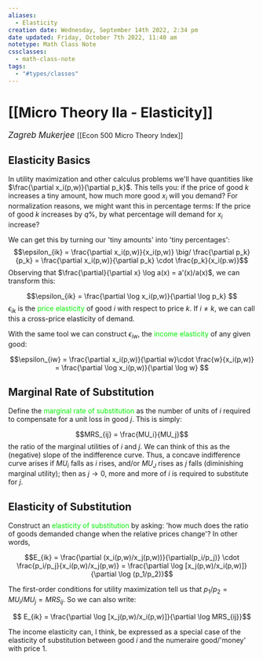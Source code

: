 ```yaml
---
aliases:
  - Elasticity
creation date: Wednesday, September 14th 2022, 2:34 pm
date updated: Friday, October 7th 2022, 11:40 am
notetype: Math Class Note
cssclasses:
  - math-class-note
tags:
  - "#types/classes"
---
```


# [[Micro Theory IIa - Elasticity]]
<span style = "font-size:120%"><i >Zagreb Mukerjee </i></span>
[[Econ 500 Micro Theory Index]]

## Elasticity Basics

In utility maximization and other calculus problems we'll have quantities like $\frac{\partial x_i(p,w)}{\partial p_k}$. This tells you: if the price of good $k$ increases a tiny amount, how much more good $x_i$ will you demand? For normalization reasons, we might want this in percentage terms: If the price of good $k$ increases by $q \%$, by what percentage will demand for $x_i$ increase? 

We can get this by turning our 'tiny amounts' into 'tiny percentages':
$$\epsilon_{ik} = \frac{\partial x_i(p,w)}{x_i(p,w)} \big/ \frac{\partial p_k}{p_k} = \frac{\partial x_i(p,w)}{\partial p_k} \cdot \frac{p_k}{x_i(p.w)}$$Observing that $\frac{\partial}{\partial x} \log a(x) = a'(x)/a(x)$, we can transform this:

$$\epsilon_{ik} = \frac{\partial \log x_i(p,w)}{\partial \log p_k} $$
$\epsilon_{ik}$ is the <font color=gree>price elasticity</font> of good $i$ with respect to price $k$. If $i \neq k$, we can call this a cross-price elasticity of demand. 

With the same tool we can construct $\epsilon_{iw}$, the <font color=gree>income elasticity</font> of any given good: 

$$\epsilon_{iw} = \frac{\partial x_i(p,w)}{\partial w}\cdot \frac{w}{x_i(p,w)} = \frac{\partial \log x_i(p,w)}{\partial \log w} $$
## Marginal Rate of Substitution

Define the <font color=gree>marginal rate of substitution</font> as the number of units of $i$ required to compensate for a unit loss in good $j$. This is simply:

$$MRS_{ij} = \frac{MU_i}{MU_j}$$
the ratio of the marginal utilities of $i$ and $j$. We can think of this as the (negative) slope of the indifference curve. Thus, a concave indifference curve arises if $MU_i$ falls as $i$ rises, and/or $MU_J$ rises as $j$ falls (diminishing marginal utility); then as $j \to 0$, more and more of $i$ is required to substitute for $j$. 


## Elasticity of Substitution

Construct an <font color=gree>elasticity of substitution</font> by asking: 'how much does the ratio of goods demanded change when the relative prices change'? In other words, 

$$E_{ik} = \frac{\partial (x_i(p,w)/x_j(p,w))}{\partial(p_i/p_j)} \cdot \frac{p_i/p_j}{x_i(p,w)/x_j(p,w)} = \frac{\partial \log [x_j(p,w)/x_i(p,w)]}{\partial \log (p_1/p_2)}$$

The first-order conditions for utility maximization tell us that $p_1/p_2 = MU_i/MU_j = MRS_{ij}$. So we can also write: 

$$ E_{ik} = \frac{\partial \log [x_j(p,w)/x_i(p,w)]}{\partial \log MRS_{ij}}$$

The income elasticity can, I think, be expressed as a special case of the elasticity of substitution between good $i$ and the numeraire good/'money' with price $1$. 
